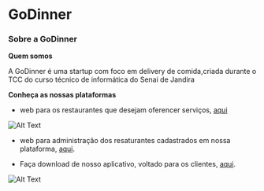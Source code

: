 # GoDinner

### Sobre a GoDinner

**Quem somos**
<p>A GoDinner é uma startup com foco em delivery de comida,criada durante o TCC do curso técnico de informática do Senai de Jandira<p>

**Conheça as nossas plataformas**

* web para os restaurantes que desejam oferencer serviços, [aqui](https://restaurante.godinner.tk/)

![Alt Text](https://github.com/marinaSantanaVaz/imagens-godinner/blob/master/restaurante_web.PNG)

* web para administração dos resaturantes cadastrados em nossa plataforma, [aqui](https://godinner.tk/).

* Faça download de nosso aplicativo, voltado para os clientes, [aqui](https://godinner.tk/app).

![Alt Text](https://github.com/marinaSantanaVaz/imagens-godinner/blob/master/godinner_apk.PNG)






